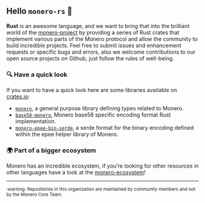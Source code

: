 ## Hello `monero-rs` :crab:

**Rust** is an awesome language, and we want to bring that into the brilliant world of the [monero-project](https://github.com/monero-project) by providing a series of Rust crates that implement various parts of the Monero protocol and allow the community to build incredible projects. Feel free to submit issues and enhancement requests or specific bugs and errors, also we welcome contributions to our open source projects on Github, just follow the rules of well-being.

### :mag: Have a quick look

If you want to have a quick look here are some libraries available on [crates.io](https://crates.io):

- [`monero`](https://docs.rs/monero), a general purpose library defining types related to Monero.
- [`base58-monero`](https://docs.rs/base58-monero), Monero base58 specific encoding format Rust implementation.
- [`monero-epee-bin-serde`](https://docs.rs/monero-epee-bin-serde), a serde format for the binary encoding defined within the epee helper library of Monero.

### :earth_africa: Part of a bigger ecosystem

Monero has an incredible ecosystem, if you're looking for other resources in other languages have a look at the [monero-ecosystem](https://github.com/monero-ecosystem)!

---

<sub>
:warning: Repositories in this organization are maintained by community members and not by the Monero Core Team.
</sub>
